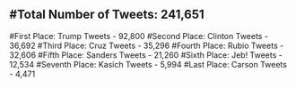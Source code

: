 #Total Number of Tweets: 241,651 
---
#First Place: Trump Tweets - 92,800
#Second Place: Clinton Tweets - 36,692
#Third Place: Cruz Tweets - 35,296
#Fourth Place: Rubio Tweets - 32,606
#Fifth Place: Sanders Tweets - 21,260
#Sixth Place: Jeb! Tweets - 12,534
#Seventh Place: Kasich Tweets - 5,994
#Last Place: Carson Tweets - 4,471
